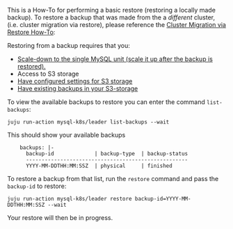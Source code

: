 This is a How-To for performing a basic restore (restoring a locally made backup).
To restore a backup that was made from the a *different* cluster, (i.e. cluster migration via restore), please reference the [Cluster Migration via Restore How-To](/t/cluster-migration-via-restore/TODO):

Restoring from a backup requires that you:
- [Scale-down to the single MySQL unit (scale it up after the backup is restored).](/t/charmed-mysql-tutorial-managing-units/TODO)
- Access to S3 storage
- [Have configured settings for S3 storage](/t/configuring-settings-for-s3/TODO)
- [Have existing backups in your S3-storage](/t/how-to-create-and-list-backups/TODO)

To view the available backups to restore you can enter the command `list-backups`:
```shell
juju run-action mysql-k8s/leader list-backups --wait
```

This should show your available backups
```shell
    backups: |-
      backup-id             | backup-type  | backup-status
      ----------------------------------------------------
      YYYY-MM-DDTHH:MM:SSZ  | physical     | finished
```

To restore a backup from that list, run the `restore` command and pass the `backup-id` to restore:
 ```shell
juju run-action mysql-k8s/leader restore backup-id=YYYY-MM-DDTHH:MM:SSZ --wait
```

Your restore will then be in progress.
